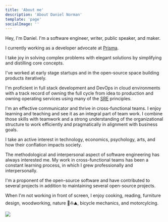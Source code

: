 ```yaml
---
title: 'About me'
description: 'About Daniel Norman'
template: 'page'
socialImage: ''
---
```


Hey, I'm Daniel. I'm a software engineer, writer, public speaker, and maker.

I currently working as a developer advocate at [Prisma](https://www.prisma.io).

I take joy in solving complex problems with elegant solutions by simplifying and distilling core concepts.

I've worked at early stage startups and in the open-source space building products iteratively.

I'm proficient in full stack development and DevOps in cloud environments with a track record of owning the full cycle from idea to production and owning operating services using many of the [SRE](https://landing.google.com/sre/books/) principles.

I'm an effective communicator and thrive in cross-functional teams. I enjoy learning and teaching and see it as an integral part of team work.
I combine those skills with teamwork and a strong understanding of the organizational structure to work efficiently and pragmatically in alignment with business goals.

I take an active interest in technology, economics, psychology, arts, and how their conflation impacts society.

The methodological and interpersonal aspect of software engineering has always interested me. My work in cross-functional teams has been a constant learning process, in which I grew professionally and interpersonally.

I'm a proponent of the open-source software and have contributed to several projects in addition to maintaining several open-source projects.

When I'm not working in front of screen, I enjoy cooking, reading, furniture design, woodworking, nature 🌳⛵️⛰, bicycle mechanics, and motorcylcing.

![](/media/me-iceland.png)
